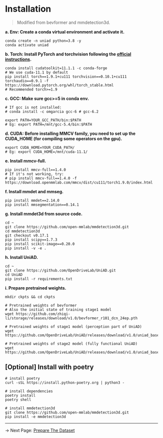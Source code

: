 # Installation
> Modified from bevformer and mmdetection3d.

**a. Env: Create a conda virtual environment and activate it.**
```shell
conda create -n uniad python=3.8 -y
conda activate uniad
```

**b. Torch: Install PyTorch and torchvision following the [official instructions](https://pytorch.org/).**
```shell
conda install cudatoolkit=11.1.1 -c conda-forge
# We use cuda-11.1 by default
pip install torch==1.9.1+cu111 torchvision==0.10.1+cu111 torchaudio==0.9.1 -f https://download.pytorch.org/whl/torch_stable.html
# Recommended torch>=1.9
```

**c. GCC: Make sure gcc>=5 in conda env.**
```shell
# If gcc is not installed:
# conda install -c omgarcia gcc-6 # gcc-6.2

export PATH=YOUR_GCC_PATH/bin:$PATH
# Eg: export PATH=/mnt/gcc-5.4/bin:$PATH
```

**d. CUDA: Before installing MMCV family, you need to set up the CUDA_HOME (for compiling some operators on the gpu).**
```shell
export CUDA_HOME=YOUR_CUDA_PATH/
# Eg: export CUDA_HOME=/mnt/cuda-11.1/
```


**e. Install mmcv-full.**
```shell
pip install mmcv-full==1.4.0
# If it's not working, try:
# pip install mmcv-full==1.4.0 -f https://download.openmmlab.com/mmcv/dist/cu111/torch1.9.0/index.html
```

**f. Install mmdet and mmseg.**
```shell
pip install mmdet==2.14.0
pip install mmsegmentation==0.14.1
```

**g. Install mmdet3d from source code.**
```shell
cd ~
git clone https://github.com/open-mmlab/mmdetection3d.git
cd mmdetection3d
git checkout v0.17.1
pip install scipy==1.7.3
pip install scikit-image==0.20.0
pip install -v -e .
```

**h. Install UniAD.**
```shell
cd ~
git clone https://github.com/OpenDriveLab/UniAD.git
cd UniAD
pip install -r requirements.txt
```


**i. Prepare pretrained weights.**
```shell
mkdir ckpts && cd ckpts

# Pretrained weights of bevformer
# Also the initial state of training stage1 model
wget https://github.com/zhiqi-li/storage/releases/download/v1.0/bevformer_r101_dcn_24ep.pth

# Pretrained weights of stage1 model (perception part of UniAD)
wget https://github.com/OpenDriveLab/UniAD/releases/download/v1.0/uniad_base_track_map.pth

# Pretrained weights of stage2 model (fully functional UniAD)
wget https://github.com/OpenDriveLab/UniAD/releases/download/v1.0/uniad_base_e2e.pth
```

## [Optional] Install with poetry

```shell
# install poetry
curl -sSL https://install.python-poetry.org | python3 -

# install dependencies
poetry install
poetry shell

# install mmdetection3d
git clone https://github.com/open-mmlab/mmdetection3d.git
pip install -e mmdetection3d
```

---
-> Next Page: [Prepare The Dataset](./DATA_PREP.md)